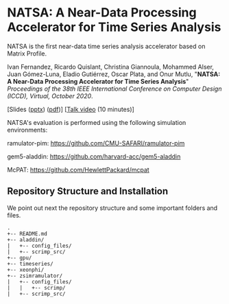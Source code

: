 # NATSA: A Near-Data Processing Accelerator for Time Series Analysis

NATSA is the first near-data time series analysis accelerator based on Matrix Profile.

Ivan Fernandez, Ricardo Quislant, Christina Giannoula, Mohammed Alser, Juan Gómez-Luna, Eladio Gutiérrez, Oscar Plata, and Onur Mutlu,
"**NATSA: A Near-Data Processing Accelerator for Time Series Analysis**"
*Proceedings of the 38th IEEE International Conference on Computer Design (ICCD), Virtual, October 2020*.

[Slides (<a href="https://people.inf.ethz.ch/omutlu/pub/NATSA_time-series-analysis-near-data_iccd20-talk.pptx" target="_blank">pptx</a>) (<a href="https://people.inf.ethz.ch/omutlu/pub/NATSA_time-series-analysis-near-data_iccd20-talk.pdf" target="_blank">pdf</a>)]
[<a href="https://www.youtube.com/embed/PwhtSAVa_W4" target="_blank">Talk video</a> (10 minutes)]

NATSA's evaluation is performed using the following simulation environments:

ramulator-pim: https://github.com/CMU-SAFARI/ramulator-pim

gem5-aladdin: https://github.com/harvard-acc/gem5-aladdin

McPAT: https://github.com/HewlettPackard/mcpat


## Repository Structure and Installation

We point out next the repository structure and some important folders and files.
```
.
+-- README.md
+-- aladdin/
|   +-- config_files/
|   +-- scrimp_src/
+-- gpu/
+-- timeseries/
+-- xeonphi/
+-- zsimramulator/
|   +-- config_files/
|	|	+-- scrimp/
|   +-- scrimp_src/
